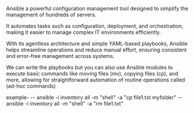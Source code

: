 Ansible a powerful configuration management tool designed to simplify the management of hundreds of servers. 

It automates tasks such as configuration, deployment, and orchestration, making it easier to manage complex IT environments efficiently.

With its agentless architecture and simple YAML-based playbooks, Ansible helps streamline operations and reduce manual effort, ensuring consistent and error-free management across systems.

We can write the playbooks but you can also use Ansible modules to execute basic commands like moving files (mv), copying files (cp), and more, allowing for straightforward automation of routine operations called (ad-hoc commands)

example- 
-- ansible -i inventory all -m "shell" -a "cp file1.txt myfolder"
-- ansible -i inventory all -m "shell" -a "rm file1.txt"
